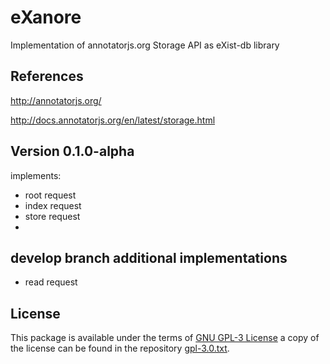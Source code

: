 eXanore
=======

Implementation of annotatorjs.org Storage API as eXist-db library

References
----------

http://annotatorjs.org/

http://docs.annotatorjs.org/en/latest/storage.html


Version 0.1.0-alpha
-------------------

implements:
* root request
* index request
* store request
* 

develop branch additional implementations
-----------------------------------------

* read request

License
-------

This package is available under the terms of [GNU GPL-3 License](https://www.gnu.org/licenses/gpl.html) a copy of the license can be found in the repository [gpl-3.0.txt](gpl-3.0.txt).

